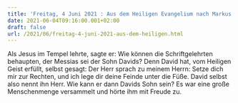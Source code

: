 ```yaml
---
title: 'Freitag, 4 Juni 2021 : Aus dem Heiligen Evangelium nach Markus - Mk 12,35-37.'
date: 2021-06-04T09:16:00.001+02:00
draft: false
url: /2021/06/freitag-4-juni-2021-aus-dem-heiligen.html
---
```


Als Jesus im Tempel lehrte, sagte er: Wie können die Schriftgelehrten behaupten, der Messias sei der Sohn Davids? Denn David hat, vom Heiligen Geist erfüllt, selbst gesagt: Der Herr sprach zu meinem Herrn: Setze dich mir zur Rechten, und ich lege dir deine Feinde unter die Füße. David selbst also nennt ihn Herr. Wie kann er dann Davids Sohn sein? Es war eine große Menschenmenge versammelt und hörte ihm mit Freude zu.